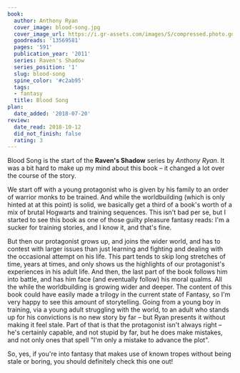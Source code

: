 ```yaml
---
book:
  author: Anthony Ryan
  cover_image: blood-song.jpg
  cover_image_url: https://i.gr-assets.com/images/S/compressed.photo.goodreads.com/books/1421573407l/13569581._SX98_.jpg
  goodreads: '13569581'
  pages: '591'
  publication_year: '2011'
  series: Raven's Shadow
  series_position: '1'
  slug: blood-song
  spine_color: '#c2ab95'
  tags:
  - fantasy
  title: Blood Song
plan:
  date_added: '2018-07-20'
review:
  date_read: 2018-10-12
  did_not_finish: false
  rating: 3
---
```


Blood Song is the start of the **Raven's Shadow** series by *Anthony Ryan*. It was a bit hard to make up my mind about this book – it changed a lot over the course of the story.

We start off with a young protagonist who is given by his family to an order of warrior monks to be trained. And while the worldbuilding (which is only hinted at at this point) is solid, we basically get a third of a book's worth of a mix of brutal Hogwarts and training sequences. This isn't bad per se, but I started to see this book as one of those guilty pleasure fantasy reads: I'm a sucker for training stories, and I know it, and that's fine.

But then our protagonist grows up, and joins the wider world, and has to contest with larger issues than just learning and fighting and dealing with the occasional attempt on his life. This part tends to skip long stretches of time, years at times, and only shows us the highlights of our protagonist's experiences in his adult life. And then, the last part of the book follows him into battle, and has him face (and eventually follow) his moral qualms. All the while the worldbuilding is growing wider and deeper. The content of this book could have easily made a trilogy in the current state of Fantasy, so I'm very happy to see this amount of storytelling. Going from a young boy in training, via a young adult struggling with the world, to an adult who stands up for his convictions is no new story by far – but Ryan presents it without making it feel stale. Part of that is that the protagonist isn't always right – he's certainly capable, and not stupid by far, but he does make mistakes, and not only ones that spell "I'm only a mistake to advance the plot".

So, yes, if you're into fantasy that makes use of known tropes without being stale or boring, you should definitely check this one out!

